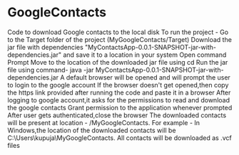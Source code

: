 # GoogleContacts
Code to download Google contacts to the local disk
To run the project -
Go to the Target folder of the project (MyGoogleContacts/Target)
Download the jar file with dependencies "MyContactsApp-0.0.1-SNAPSHOT-jar-with-dependencies.jar" and save it to a location in your system
Open command Prompt
Move to the location of the downloaded jar file using cd <path-to-jar-file>
Run the jar file using command- java -jar MyContactsApp-0.0.1-SNAPSHOT-jar-with-dependencies.jar
A default browser will be opened and will prompt the user to login to the google account
If the browser doesn't get opened,then copy the https link provided after running the code and paste it in a browser
After logging to google account,it asks for the permissions to read and download the google contacts
Grant permission to the application whenever prompted
After user gets authenticated,close the browser
The downloaded contacts will be present at location - <user-home-directory>/MyGoogleContacts. For example - In Windows,the location of the downloaded contacts will be C:\Users\kupuja\MyGoogleContacts. All contacts will be downloaded as .vcf files
 
